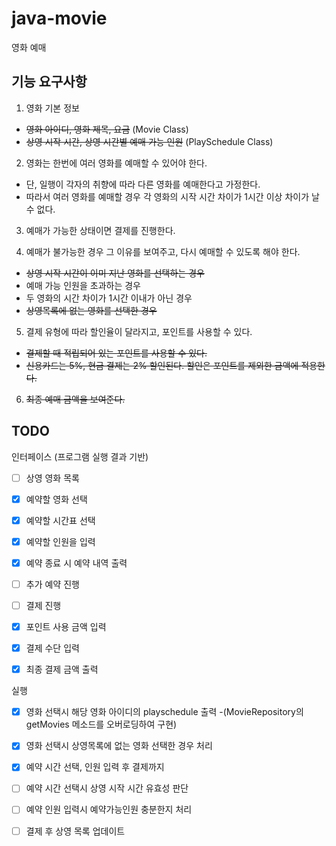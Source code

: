 # java-movie
영화 예매

## 기능 요구사항
 1. 영화 기본 정보
  - ~~영화 아이디, 영화 제목, 요금~~ (Movie Class)
  - ~~상영 시작 시간, 상영 시간별 예매 가능 인원~~ (PlaySchedule Class)

 2. 영화는 한번에 여러 영화를 예매할 수 있어야 한다.
  - 단, 일행이 각자의 취향에 따라 다른 영화를 예매한다고 가정한다.
  - 따라서 여러 영화를 예매할 경우 각 영화의 시작 시간 차이가
    1시간 이상 차이가 날 수 없다.

 3. 예매가 가능한 상태이면 결제를 진행한다.

 4. 예매가 불가능한 경우 그 이유를 보여주고, 다시 예매할 수 있도록 해야 한다.
  - ~~상영 시작 시간이 이미 지난 영화를 선택하는 경우~~
  - 예매 가능 인원을 초과하는 경우
  - 두 영화의 시간 차이가 1시간 이내가 아닌 경우
  - ~~상영목록에 없는 영화를 선택한 경우~~

 5. 결제 유형에 따라 할인율이 달라지고, 포인트를 사용할 수 있다.
  - ~~결제할 때 적립되어 있는 포인트를 사용할 수 있다.~~
  - ~~신용카드는 5%, 현금 결제는 2% 할인된다. 할인은 포인트를 제외한 금액에 적용한다.~~

 6. ~~최종 예매 금액을 보여준다.~~

## TODO
인터페이스 (프로그램 실행 결과 기반)
- [ ] 상영 영화 목록
- [x] 예약할 영화 선택
- [x] 예약할 시간표 선택
- [x] 예약할 인원을 입력
- [x] 예약 종료 시 예약 내역 출력
- [ ] 추가 예약 진행
- [ ] 결제 진행
- [x] 포인트 사용 금액 입력
- [x] 결제 수단 입력
- [x] 최종 결제 금액 출력


실행
- [x] 영화 선택시 해당 영화 아이디의 playschedule 출력
    -(MovieRepository의 getMovies 메소드를 오버로딩하여 구현)
- [x] 영화 선택시 상영목록에 없는 영화 선택한 경우 처리
- [x] 예약 시간 선택, 인원 입력 후 결제까지
- [ ] 예약 시간 선택시 상영 시작 시간 유효성 판단
- [ ] 예약 인원 입력시 예약가능인원 충분한지 처리
- [ ] 결제 후 상영 목록 업데이트


